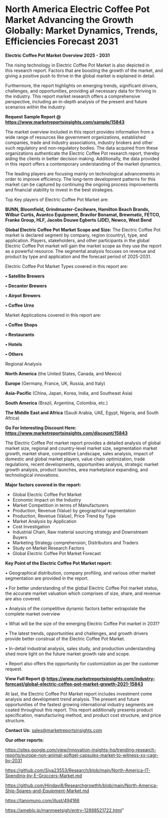 # North America Electric Coffee Pot Market Advancing the Growth Globally: Market Dynamics, Trends, Efficiencies Forecast 2031

<Strong> Electric Coffee Pot Market Overview 2025 - 2031</strong>

The rising technology in Electric Coffee Pot Market is also depicted in this research report. Factors that are boosting the growth of the market, and giving a positive push to thrive in the global market is explained in detail.

Furthermore, the report highlights on emerging trends, significant drivers, challenges, and opportunities, providing all necessary data for thriving in the industry. This report market research offers a comprehensive perspective, including an in-depth analysis of the present and future scenarios within the industry.

<strong>Request Sample Report @ <a href=https://www.marketreportsinsights.com/sample/15843>https://www.marketreportsinsights.com/sample/15843</a></strong>

The market overview included in this report provides information from a wide range of resources like government organizations, established companies, trade and industry associations, industry brokers and other such regulatory and non-regulatory bodies. The data acquired from these organizations authenticate the Electric Coffee Pot research report, thereby aiding the clients in better decision making. Additionally, the data provided in this report offers a contemporary understanding of the market dynamics.

The leading players are focusing mainly on technological advancements in order to improve efficiency. The long-term development patterns for this market can be captured by continuing the ongoing process improvements and financial stability to invest in the best strategies.

Top Key players of Electric Coffee Pot Market are:

<strong>BUNN, Bloomfield, Grindmaster-Cecilware, Hamilton Beach Brands, Wilbur Curtis, Avantco Equipment, Bravilor Bonamat, Brewmatic, FETCO, Franke Group, HLF, Jacobs Douwe Egberts (JDE), Newco, West Bend</strong>

<strong><b>Global Electric Coffee Pot Market Scope and Size:</b></strong>
The Electric Coffee Pot market is declared segment by company, region (country), type, and application. Players, stakeholders, and other participants in the global Electric Coffee Pot market will gain the market scope as they use the report as a powerful resource. The segmental analysis focuses on revenue and product by type and application and the forecast period of 2025-2031.

Electric Coffee Pot Market Types covered in this report are:

<strong>• Satellite Brewers

• Decanter Brewers

• Airpot Brewers

• Coffee Urns</strong>

Market Applications covered in this report are:

<strong>• Coffee Shops

• Restaurants

• Hotels

• Others</strong> 

Regional Analysis

<strong>North America</strong> (the United States, Canada, and Mexico)

<strong>Europe</strong> (Germany, France, UK, Russia, and Italy)

<strong>Asia-Pacific</strong> (China, Japan, Korea, India, and Southeast Asia)

<strong>South America</strong> (Brazil, Argentina, Colombia, etc.)

<strong>The Middle East and Africa</strong> (Saudi Arabia, UAE, Egypt, Nigeria, and South Africa)

<strong>Go For Interesting Discount Here: <a href=https://www.marketreportsinsights.com/discount/15843>https://www.marketreportsinsights.com/discount/15843</a></strong>

The Electric Coffee Pot market report provides a detailed analysis of global market size, regional and country-level market size, segmentation market growth, market share, competitive Landscape, sales analysis, impact of domestic and global market players, value chain optimization, trade regulations, recent developments, opportunities analysis, strategic market growth analysis, product launches, area marketplace expanding, and technological innovations.

<strong><b>Major factors covered in the report:</b></strong>
<ul>
  <li>Global Electric Coffee Pot Market </li>
  <li>Economic Impact on the Industry</li>
  <li>Market Competition in terms of Manufacturers</li>
  <li>Production, Revenue (Value) by geographical segmentation</li>
  <li>Production, Revenue (Value), Price Trend by Type</li>
  <li>Market Analysis by Application</li>
  <li>Cost Investigation</li>
  <li>Industrial Chain, Raw material sourcing strategy and Downstream Buyers</li>
  <li>Marketing Strategy comprehension, Distributors and Traders</li>
  <li>Study on Market Research Factors</li>
  <li>Global Electric Coffee Pot Market Forecast</li>
</ul>

<strong><b>Key Point of the Electric Coffee Pot Market report:</b></strong>

• Geographical distribution, company profiling, and various other market segmentation are provided in the report.

• For better understanding of the global Electric Coffee Pot market status, the accurate market valuation which comprises of size, share, and revenue are also covered.

• Analysis of the competitive dynamic factors better extrapolate the complete market overview

• What will be the size of the emerging Electric Coffee Pot market in 2031?

• The latest trends, opportunities and challenges, and growth drivers provide better construal of the Electric Coffee Pot Market.

• In-detail industrial analysis, sales study, and production understanding shed more light on the future market growth rate and scope.

• Report also offers the opportunity for customization as per the customer request.

<strong><b>View Full Report @ <a href=https://www.marketreportsinsights.com/industry-forecast/global-electric-coffee-pot-market-growth-2021-15843>https://www.marketreportsinsights.com/industry-forecast/global-electric-coffee-pot-market-growth-2021-15843</a></b></strong>


At last, the Electric Coffee Pot Market report includes investment come analysis and development trend analysis. The present and future opportunities of the fastest growing international industry segments are coated throughout this report. This report additionally presents product specification, manufacturing method, and product cost structure, and price structure.

<strong>Contact Us:</strong>
sales@marketreportsinsights.com

<strong>Our other reports:</strong>

<a href=https://sites.google.com/view/innovation-insights-hq/trending-research-reports/europe-non-animal-softgel-capsules-market-to-witness-xx-cagr-by-2031>https://sites.google.com/view/innovation-insights-hq/trending-research-reports/europe-non-animal-softgel-capsules-market-to-witness-xx-cagr-by-2031</a>

<a href=https://github.com/Siya23553/Research/blob/main/North-America-IT-Spending-by-E-Groccers-Market.md>https://github.com/Siya23553/Research/blob/main/North-America-IT-Spending-by-E-Groccers-Market.md</a>

<a href=https://github.com/Hindavi8/Researchgrowthh/blob/main/North-America-Ship-Spares-and-Equipment-Market.md>https://github.com/Hindavi8/Researchgrowthh/blob/main/North-America-Ship-Spares-and-Equipment-Market.md</a>

<a href=https://tanomuno.com/illust/494166>https://tanomuno.com/illust/494166</a>

<a href=https://ameblo.jp/manmeetsigh/entry-12888521722.html>https://ameblo.jp/manmeetsigh/entry-12888521722.html</a>"
